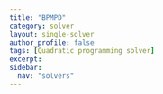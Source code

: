 ```yaml
---
title: "BPMPD"
category: solver
layout: single-solver
author_profile: false
tags: [Quadratic programming solver]
excerpt:
sidebar:
  nav: "solvers"
---
```

